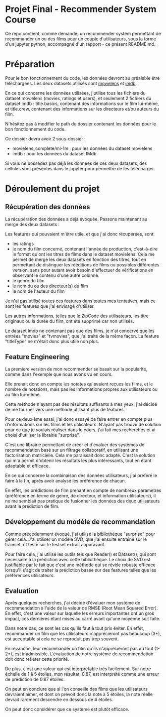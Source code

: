 # Projet Final - Recommender System Course

Ce repo contient, comme demandé, un recommender system permettant de recommander un ou des films pour un couple d'utilisateurs, sous la forme d'un jupyter python, accompagné d'un rapport - ce présent README.md.

# Préparation

Pour le bon fonctionnement du code, les données devront au préalable être téléchargées. Les deux datasets utilisés sont [movielens](https://grouplens.org/datasets/movielens/) et [imdb](https://datasets.imdbws.com/).

En ce qui concerne les données utilisées, j'utilise tous les fichiers du dataset movielens (movies, ratings et users), et seulement 2 fichiers du dataset imdb : title.basics, contenant des informations sur le film lui-même, et title.crew, contenant des informations sur les directeurs et/ou auteurs du film.

N'hésitez pas à modifier le path du dossier contenant les données pour le bon fonctionnement du code.

Ce dossier devra avoir 2 sous-dossier :
- movielens_complete/ml-1m : pour les données du dataset movielens
- imdb : pour les données du dataset IMdb.

Si vous ne possédez pas déjà les données de ces deux datasets, des cellules sont présentes dans le jupyter pour permettre de les télécharger.

# Déroulement du projet

## Récupération des données

La récupération des données a déjà évoquée. Passons maintenant au merge des deux datasets :

Les features qui pouvaient m'être utile, et que j'ai donc récupérées, sont:
- les ratings
- le nom du film concerné, contenant l'année de production, c'est-à-dire le format qu'ont les titres de films dans le dataset movielens. Cela me permet de merge les deux datasets en fonction des titres, tout en permettant de distinguer les rééditions de films ou possibles différentes version, sans pour autant avoir besoin d'effectuer de vérifications en observant le contenu d'une autre colonne.
- le genre du film
- le nom du ou des directeur(s) du film
- le nom de l'auteur du film

Je n'ai pas utilisé toutes ces features dans toutes mes tentatives, mais ce sont les features que j'ai envisagé d'utiliser.

Les autres informations, telles que le ZipCode des utilisateurs, les titre originaux ou la  durée du film, ont été supprimé car non utilisés.

Le dataset imdb ne contenant pas que des films, je n'ai concervé que les entrées "movies" et "tvmovies", que j'ai traité de la même façon. La feature "titleType" ne m'était donc plus utile non plus.

## Feature Engineering

La première version de mon recommender se basait sur la popularité, comme dans l'exemple que nous avons vu en cours. 

Elle prenait donc en compte les notates qu'avaient reçues les films, et le nombre de notations, mais pas les informations propres aux utilisateurs ou au film lui-même.

Cette méthode n'ayant pas des résultats suffisants à mes yeux, j'ai décidé de me tourner vers une méthode utilisant plus de features.

Pour ce deuxième essai, j'ai donc essayé de faire entrer en compte plus d'informations sur les films et les utilisateurs. N'ayant pas trouvé de solution pour ce que je voulais réaliser dans le cours, j'ai fait mes recherches et ai choisi d'utiliser la librairie "surprise". 

C'est une librairie permettant de créer et d'évaluer des systèmes de recommendation basé sur un filtrage collaboratif, en utilisant une factorisation matricielle. Cela me paraissait donc adapté. C'est la solution qui m'a permit d'obtenir les résultats les plus intéressants, tout en étant adaptable et efficace.

En ce qui concerne la combinaison des données utilisateurs, j'ai préféré le faire à la fin, après avoir analysé les préférence de chacun. 

En effet, les prédictions de film prenant en compte de nombreux paramètres (préférence en terme de genre, de directeur, et information utilisateurs), il ne me semblait pas pratique de fusionner les données des deux utilisateurs avant la prédiction de film.

## Développement du modèle de recommandation

Comme précédemment évoqué, j'ai utilisé la bibliothèque "surprise" pour gérer cela. J'ai utiliser un modèle SVD, que j'ai ensuite entraîné sur le trainset, et testé sur le testset extrait auparavant. 

Pour faire cela, j'ai utilisé les outils tels que Reader() et Dataset(), qui sont nécessaire à la prédiction avec cette bibliothèque. Le choix de SVD est justifiable par le fait que c'est une méthode qui se révèle robuste efficace lorsqu'il s'agit de traiter la prédiction basée sur des features telles que les préférences utilisateurs.

## Evaluation

Après quelques recherches, j'ai décidé d'évaluer mon système de recommendation à l'aide de la valeur de RMSE (Root Mean Squared Error). En effet, c'est une valeur sur laquelle les erreurs importantes ont un gros impact, ces dernières étant mises au carré avant qu'une moyenne soit faite. 

Dans notre cas, ce sont les cas qu'ils faut à tout prix éviter. En effet, recommander un film que les utilisateurs n'apprécieront pas beaucoup (3*), est acceptable si cela ne se reproduit pas trop souvent. 

En revanche, leur recommander un film qu'ils n'apprécieront pas du tout (1-2*), est inadmissible. L'évaluation de notre système de recommendation doit donc refléter cette priorité.

De plus, c'est une valeur qui est interprétable très facilement. Sur notre échelle de 1 à 5 étoiles, mon résultat, 0.87, est interprété comme une erreur de prédiction de 0.87 étoiles. 

On peut en conclure que si l'on conseille des films que les utilisateurs devraient aimer, et dont on prévoit donc la note à 5 étoiles, la note réelle devrait rarement descendre en dessous de 4 étoiles. 

On peut donc considérer que ce système est plutôt efficace.

